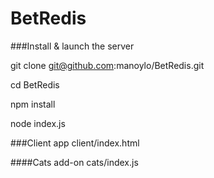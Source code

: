 # BetRedis

###Install & launch the server

git clone git@github.com:manoylo/BetRedis.git


cd BetRedis


npm install


node index.js


###Client app
client/index.html


####Cats add-on
cats/index.js
